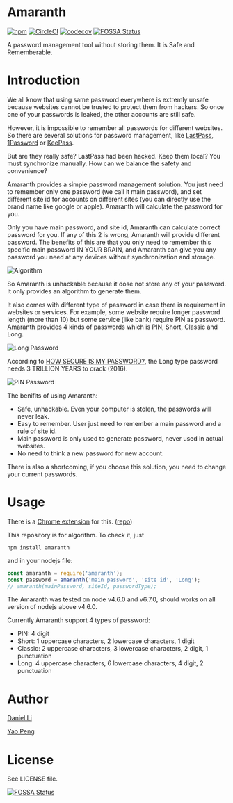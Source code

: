 # Amaranth
[![npm](https://img.shields.io/npm/v/amaranth.svg?maxAge=3600&style=flat-square)](https://github.com/ziofat/Amaranth)
[![CircleCI](https://img.shields.io/circleci/project/ziofat/Amaranth.svg?maxAge=3600&style=flat-square)](https://circleci.com/gh/ziofat/Amaranth/tree/master)
[![codecov](https://img.shields.io/codecov/c/github/ziofat/Amaranth.svg?maxAge=3600&style=flat-square)](https://codecov.io/gh/ziofat/Amaranth)
[![FOSSA Status](https://app.fossa.io/api/projects/git%2Bgithub.com%2Fziofat%2FAmaranth.svg?type=shield)](https://app.fossa.io/projects/git%2Bgithub.com%2Fziofat%2FAmaranth?ref=badge_shield)

A password management tool without storing them.
It is Safe and Rememberable.

# Introduction
We all know that using same password everywhere is extremly unsafe because websites cannot be trusted to protect them from hackers. So once one of your passwords is leaked, the other accounts are still safe.

However, it is impossible to remember all passwords for different websites. So there are several solutions for password management, like [LastPass](https://lastpass.com/), [1Password](https://1password.com/) or [KeePass](http://keepass.info/). 

But are they really safe? LastPass had been hacked. Keep them local? You must synchronize manually. How can we balance the safety and convenience?

Amaranth provides a simple password management solution. You just need to remember only one password (we call it main password), and set different site id for accounts on different sites (you can directly use the brand name like google or apple). Amaranth will calculate the password for you.

Only you have main password, and site id, Amaranth can calculate correct password for you. If any of this 2 is wrong, Amaranth will provide different password. The benefits of this are that you only need to remember this specific main password IN YOUR BRAIN, and Amaranth can give you any password you need at any devices without synchronization and storage.

![Algorithm](https://cloud.githubusercontent.com/assets/8521174/18719327/526f6a38-806a-11e6-8e0a-81cb2c79510b.png)

So Amaranth is unhackable because it dose not store any of your password. It only provides an algorithm to generate them.

It also comes with different type of password in case there is requirement in websites or services. For example, some website require longer password length (more than 10) but some service (like bank) require PIN as password. Amaranth provides 4 kinds of passwords which is PIN, Short, Classic and Long.

![Long Password](https://cloud.githubusercontent.com/assets/8521174/18719349/66d355de-806a-11e6-9ae5-ea336014e826.png)

According to [HOW SECURE IS MY PASSWORD?](https://howsecureismypassword.net/), the Long type password needs 3 TRILLION YEARS to crack (2016).

![PIN Password](https://cloud.githubusercontent.com/assets/8521174/18719352/68d58d34-806a-11e6-99c5-df9421832730.png)

The benifits of using Amaranth:
- Safe, unhackable. Even your computer is stolen, the passwords will never leak.
- Easy to remember. User just need to remember a main password and a rule of site id.
- Main password is only used to generate password, never used in actual websites.
- No need to think a new password for new account.

There is also a shortcoming, if you choose this solution, you need to change your current passwords.

# Usage
There is a [Chrome extension](https://chrome.google.com/webstore/detail/amaranth-password-manager/hbkfmkahandehhbdlgbfhaeacecfeceo) for this. ([repo](https://github.com/ziofat/Amaranth-chrome))

This repository is for algorithm. To check it, just

```npm install amaranth```

and in your nodejs file:
```javascript
const amaranth = require('amaranth');
const password = amaranth('main password', 'site id', 'Long');
// amaranth(mainPassword, siteId, passwordType);
```

The Amaranth was tested on node v4.6.0 and v6.7.0, should works on all version of nodejs above v4.6.0.

Currently Amaranth support 4 types of password:
- PIN: 4 digit
- Short: 1 uppercase characters, 2 lowercase characters, 1 digit
- Classic: 2 uppercase characters, 3 lowercase characters, 2 digit, 1 punctuation
- Long: 4 uppercase characters, 6 lowercase characters, 4 digit, 2 punctuation

# Author
[Daniel Li](https://github.com/ziofat)

[Yao Peng](https://github.com/vickyoopy)

# License
See LICENSE file.


[![FOSSA Status](https://app.fossa.io/api/projects/git%2Bgithub.com%2Fziofat%2FAmaranth.svg?type=large)](https://app.fossa.io/projects/git%2Bgithub.com%2Fziofat%2FAmaranth?ref=badge_large)
